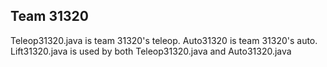 ## Team 31320

Teleop31320.java is team 31320's teleop.
Auto31320 is team 31320's auto.
Lift31320.java is used by both Teleop31320.java and Auto31320.java
